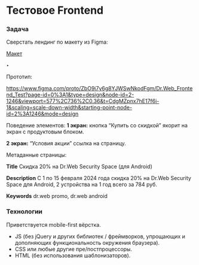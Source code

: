 # Тестовое Frontend

### Задача

Сверстать лендинг по макету из Figma: 

[Макет](https://www.figma.com/file/ZbO9i7y6g8YJWSwNkodFgm/Dr.Web_Frontend_Test?type=design&node-id=0%3A1&mode=design&t=wEPlADWGrT62oYul-1)

‣

Прототип:

https://www.figma.com/proto/ZbO9i7y6g8YJWSwNkodFgm/Dr.Web_Frontend_Test?page-id=0%3A1&type=design&node-id=2-1246&viewport=577%2C736%2C0.36&t=CdgMZpnx7hE17f6i-1&scaling=scale-down-width&starting-point-node-id=2%3A1246&mode=design

Поведение элементов:
**1 экран:** кнопка “Купить со скидкой” якорит на экран с продуктовым блоком. 

**2 экран:** “Условия акции” ссылка на страницу. 

Метаданные страницы:

**Title** 
Скидка 20% на Dr.Web Security Space (для Android)

**Description**
С 1 по 15 февраля 2024 года скидка 20% на Dr.Web Security Space для Android, 2 устройства на 1 год всего за 784 руб.

**Keywords** 
dr.web promo, dr.web android

### Технологии

Приветствуется mobile-first вёрстка. 

- JS (без jQuery и других библиотек / фреймворков, упрощающих и дополняющих функциональность окружения браузера).
- CSS или любые другие пре/постпроцессоры.
- HTML (без использования шаблонизаторов).
